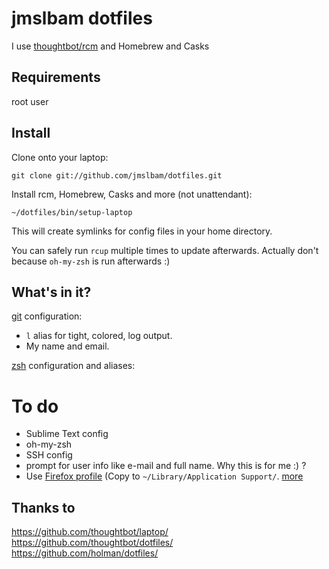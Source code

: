 jmslbam dotfiles
===============

I use [thoughtbot/rcm](https://github.com/thoughtbot/rcm) and Homebrew and Casks

Requirements
------------

root user


Install
-------

Clone onto your laptop:

    git clone git://github.com/jmslbam/dotfiles.git




Install rcm, Homebrew, Casks and more (not unattendant):

	~/dotfiles/bin/setup-laptop



This will create symlinks for config files in your home directory.

You can safely run `rcup` multiple times to update afterwards. Actually don't because `oh-my-zsh` is run afterwards :)

What's in it?
-------------


[git](http://git-scm.com/) configuration:

* `l` alias for tight, colored, log output.
* My name and email.

[zsh](http://zsh.sourceforge.net/FAQ/zshfaq01.html) configuration and aliases:


# To do 
 - Sublime Text config
 - oh-my-zsh
 - SSH config
 - prompt for user info like e-mail and full name. Why this is for me :) ?
 - Use [Firefox profile](https://support.mozilla.org/en-US/kb/profiles-where-firefox-stores-user-data) (Copy to `~/Library/Application Support/`. [more](http://www.mytechguide.org/97/easily-backup-aboutconfig-firefox/)

Thanks to
---------
https://github.com/thoughtbot/laptop/  
https://github.com/thoughtbot/dotfiles/  
https://github.com/holman/dotfiles/  